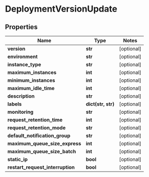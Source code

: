 # DeploymentVersionUpdate

## Properties
Name | Type | Notes
------------ | ------------- | -------------
**version** | **str** | [optional] 
**environment** | **str** | [optional] 
**instance_type** | **str** | [optional] 
**maximum_instances** | **int** | [optional] 
**minimum_instances** | **int** | [optional] 
**maximum_idle_time** | **int** | [optional] 
**description** | **str** | [optional] 
**labels** | **dict(str, str)** | [optional] 
**monitoring** | **str** | [optional] 
**request_retention_time** | **int** | [optional] 
**request_retention_mode** | **str** | [optional] 
**default_notification_group** | **str** | [optional] 
**maximum_queue_size_express** | **int** | [optional] 
**maximum_queue_size_batch** | **int** | [optional] 
**static_ip** | **bool** | [optional] 
**restart_request_interruption** | **bool** | [optional] 


